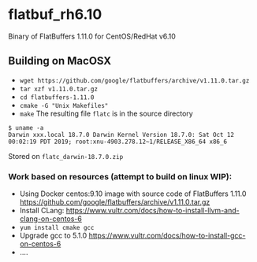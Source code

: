 # flatbuf_rh6.10
Binary of FlatBuffers 1.11.0 for CentOS/RedHat v6.10
## Building on MacOSX
* ```wget https://github.com/google/flatbuffers/archive/v1.11.0.tar.gz```
* ```tar xzf v1.11.0.tar.gz```
* ```cd flatbuffers-1.11.0```
* ```cmake -G "Unix Makefiles"```
* ```make```
The resulting file ```flatc``` is in the source directory
```
$ uname -a
Darwin xxx.local 18.7.0 Darwin Kernel Version 18.7.0: Sat Oct 12 00:02:19 PDT 2019; root:xnu-4903.278.12~1/RELEASE_X86_64 x86_6
```
Stored on ```flatc_darwin-18.7.0.zip```

### Work based on resources (attempt to build on linux WIP):
* Using Docker centos:9.10 image with source code of FlatBuffers 1.11.0 https://github.com/google/flatbuffers/archive/v1.11.0.tar.gz
* Install CLang: https://www.vultr.com/docs/how-to-install-llvm-and-clang-on-centos-6
*  ```yum install cmake gcc```
* Upgrade gcc to 5.1.0 https://www.vultr.com/docs/how-to-install-gcc-on-centos-6
* ....
